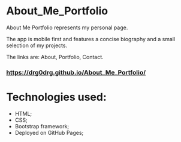 # About_Me_Portfolio

About Me Portfolio represents my personal page.

The app is mobile first and features a concise biography and a small selection of my projects.

The links are: About, Portfolio, Contact.


### https://drg0drg.github.io/About_Me_Portfolio/




# Technologies used: 

- HTML; 
- CSS; 
- Bootstrap framework;
- Deployed on GitHub Pages;
